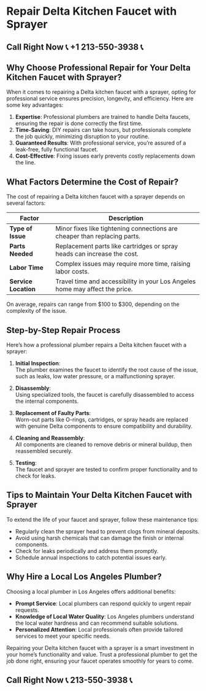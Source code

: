 # Repair Delta Kitchen Faucet with Sprayer

## Call Right Now 📞 +1 213-550-3938 📞

## Why Choose Professional Repair for Your Delta Kitchen Faucet with Sprayer?

When it comes to repairing a Delta kitchen faucet with a sprayer, opting for professional service ensures precision, longevity, and efficiency. Here are some key advantages:

1. **Expertise**: Professional plumbers are trained to handle Delta faucets, ensuring the repair is done correctly the first time.  
2. **Time-Saving**: DIY repairs can take hours, but professionals complete the job quickly, minimizing disruption to your routine.  
3. **Guaranteed Results**: With professional service, you’re assured of a leak-free, fully functional faucet.  
4. **Cost-Effective**: Fixing issues early prevents costly replacements down the line.  

## What Factors Determine the Cost of Repair?

The cost of repairing a Delta kitchen faucet with a sprayer depends on several factors:

| **Factor**                | **Description**                                                                 |
|---------------------------|---------------------------------------------------------------------------------|
| **Type of Issue**         | Minor fixes like tightening connections are cheaper than replacing parts.      |
| **Parts Needed**          | Replacement parts like cartridges or spray heads can increase the cost.          |
| **Labor Time**            | Complex issues may require more time, raising labor costs.                      |
| **Service Location**      | Travel time and accessibility in your Los Angeles home may affect the price.     |

On average, repairs can range from $100 to $300, depending on the complexity of the issue.

## Step-by-Step Repair Process

Here’s how a professional plumber repairs a Delta kitchen faucet with a sprayer:

1. **Initial Inspection**:  
   The plumber examines the faucet to identify the root cause of the issue, such as leaks, low water pressure, or a malfunctioning sprayer.  

2. **Disassembly**:  
   Using specialized tools, the faucet is carefully disassembled to access the internal components.  

3. **Replacement of Faulty Parts**:  
   Worn-out parts like O-rings, cartridges, or spray heads are replaced with genuine Delta components to ensure compatibility and durability.  

4. **Cleaning and Reassembly**:  
   All components are cleaned to remove debris or mineral buildup, then reassembled securely.  

5. **Testing**:  
   The faucet and sprayer are tested to confirm proper functionality and to check for leaks.  

## Tips to Maintain Your Delta Kitchen Faucet with Sprayer

To extend the life of your faucet and sprayer, follow these maintenance tips:

- Regularly clean the sprayer head to prevent clogs from mineral deposits.  
- Avoid using harsh chemicals that can damage the finish or internal components.  
- Check for leaks periodically and address them promptly.  
- Schedule annual inspections to catch potential issues early.  

## Why Hire a Local Los Angeles Plumber?

Choosing a local plumber in Los Angeles offers additional benefits:

- **Prompt Service**: Local plumbers can respond quickly to urgent repair requests.  
- **Knowledge of Local Water Quality**: Los Angeles plumbers understand the local water hardness and can recommend suitable solutions.  
- **Personalized Attention**: Local professionals often provide tailored services to meet your specific needs.  

Repairing your Delta kitchen faucet with a sprayer is a smart investment in your home’s functionality and value. Trust a professional plumber to get the job done right, ensuring your faucet operates smoothly for years to come.
## Call Right Now 📞 213-550-3938 📞
